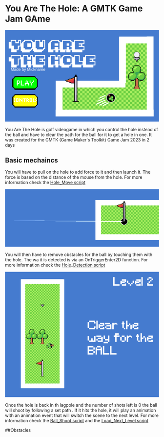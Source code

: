 # You Are The Hole: A GMTK Game Jam GAme
 ![Title_Screen](https://github.com/Mickname342/GMTK_Game_Jam_2023/blob/main/Images/Title_Screen.PNG)

 You Are The Hole is golf videogame in which you control the hole instead of the ball and have to clear the path for the ball for it to get a hole in one. It was created for the GMTK (Game Maker's Toolkit) Game Jam 2023 in 2 days

## Basic mechaincs
You will have to pull on the hole to add force to it and then launch it. The force is based on the distance of the mouse from the hole. For more information check the [Hole_Move script](https://github.com/Mickname342/GMTK_Game_Jam_2023/blob/main/GMTK_Game_Jam_2023/Assets/Scripts/Hole_Move.cs)

![Pull_Hole](https://github.com/Mickname342/GMTK_Game_Jam_2023/blob/main/Images/Drag%20Hole.PNG)

You will then have to remove obstacles for the ball by touching them with the hole. The wa it is detected is via an OnTriggerEnter2D function. For more information check the [Hole_Detection script](https://github.com/Mickname342/GMTK_Game_Jam_2023/blob/main/GMTK_Game_Jam_2023/Assets/Scripts/Hole_Detction.cs)

![Remove_Obstacles](https://github.com/Mickname342/GMTK_Game_Jam_2023/blob/main/Images/Tutorial%201.PNG)

Once the hole is back in th lagpole and the number of shots left is 0 the ball will shoot by following a set path . If it hits the hole, it will play an animation with an animation event that will switch the scene to the next level. For more information check the [Ball_Shoot script](https://github.com/Mickname342/GMTK_Game_Jam_2023/blob/main/GMTK_Game_Jam_2023/Assets/Scripts/Ball_Shoot.cs) and the [Load_Next_Level script](https://github.com/Mickname342/GMTK_Game_Jam_2023/blob/main/GMTK_Game_Jam_2023/Assets/Scripts/Load_Next_Level.cs)

##Obstacles

